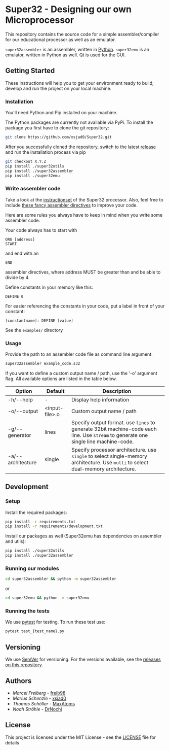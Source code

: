 # Super32 - Designing our own Microprocessor

This repository contains the source code for a simple assembler/compiler for our educational processor as well as an emulator.

`super32assembler` is an assembler, written in [Python](https://www.python.org/).
`super32emu` is an emulator, written in Python as well. Qt is used for the GUI.

## Getting Started

These instructions will help you to get your environment ready to build, develop and run the project on your local machine.

### Installation

You'll need Python and Pip installed on your machine.

The Python packages are currently not available via PyPi.
To install the package you first have to clone the git repository:

```Bash
git clone https://github.com/xsjad0/Super32.git
```

After you successfully cloned the repository, switch to the latest [release](https://github.com/Projektstudium-Mikroprozessor/Super32) and run the installation process via pip

```Bash
git checkout X.Y.Z
pip install ./super32utils
pip install ./super32assembler
pip install ./super32emu
```

### Write assembler code

Take a look at the [instructionset](super32assembler/instructionset.json) of the Super32 processor.
Also, feel free to include [these fancy assembler directives](super32assembler/preprocessor/asmdirectives.py) to improve your code.

Here are some rules you always have to keep in mind when you write some assembler code:

Your code always has to start with

```Assembler
ORG [address]
START
```

and end with an

```Assembler
END
```

assembler directives, where address MUST be greater than and be able to divide by 4.

Define constants in your memory like this:

```Assembler
DEFINE 0
```

For easier referencing the constants in your code, put a label in front of your constant:

```Assembler
[constantname]: DEFINE [value]
```

See the `examples/` directory

### Usage

Provide the path to an assembler code file as command line argument:

```Bash
super32assembler example_code.s32
```

If you want to define a custom output name / path, use the '-o' argument flag.
All available options are listed in the table below.

Option | Default | Description
-|-|-
-h/--help | - | Display help information
-o/--output | \<input-file\>.o | Custom output name / path
-g/--generator | lines | Specify output format. use ```lines``` to generate 32bit machine-code each line. Use ```stream``` to generate one single line machine-code.
-a/--architecture | single | Specify processor architecture. use ```single``` to select single-memory architecture. Use ```multi``` to select dual-memory architecture.

## Development

### Setup

Install the required packages:

```Bash
pip install -r requirements.txt
pip install -r requirements/development.txt
```

Install our packages as well (Super32emu has dependencies on assembler and utils):

```Bash
pip install ./super32utils
pip install ./super32assembler
```

### Running our modules

```Bash
cd super32assembler && python -m super32assembler
```

or

```Bash
cd super32emu && python -m super32emu
```

### Running the tests

We use [pytest](https://docs.pytest.org/en/latest/) for testing.
To run these test use:

```Bash
pytest test_{test_name}.py
```

## Versioning

We use [SemVer](http://semver.org/) for versioning.
For the versions available, see the [releases on this repository](https://github.com/Projektstudium-Mikroprozessor/Super32/releases).

## Authors

- *Marcel Freiberg* - [freib98](https://github.com/freib98)
- *Marius Schenzle* - [xsjad0](https://github.com/xsjad0)
- *Thomas Schöller* - [MaxAtoms](https://github.com/MaxAtoms)
- *Noah Ströhle* - [DrNochi](https://github.com/DrNochi)

## License

This project is licensed under the MIT License - see the [LICENSE](LICENSE) file for details
